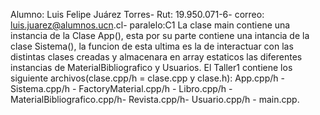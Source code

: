 Alumno: Luis Felipe Juárez Torres-
Rut: 19.950.071-6-
correo: luis.juarez@alumnos.ucn.cl-
paralelo:C1
La clase main contiene una instancia de la Clase App(), esta por su parte contiene una intancia de la clase Sistema(), la funcion de esta ultima es la de interactuar
con las distintas clases creadas y almacenara en array estaticos las diferentes instancias de MaterialBibliografico y Usuarios.
El Taller1 contiene los siguiente archivos(clase.cpp/h = clase.cpp y clase.h): App.cpp/h - Sistema.cpp/h - FactoryMaterial.cpp/h - Libro.cpp/h - MaterialBibliografico.cpp/h- Revista.cpp/h- Usuario.cpp/h - main.cpp.
